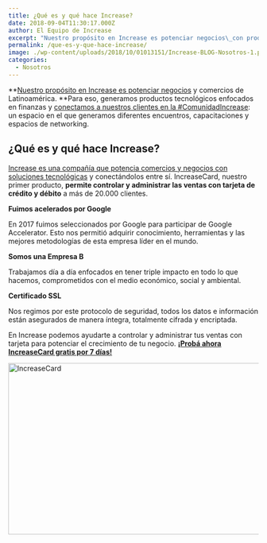 ```yaml
---
title: ¿Qué es y qué hace Increase?
date: 2018-09-04T11:30:17.000Z
author: El Equipo de Increase
excerpt: "Nuestro propósito en Increase es potenciar negocios\_con productos tecnológicos enfocados en finanzas y conectando a nuestros clientes entre sí."
permalink: /que-es-y-que-hace-increase/
image: ./wp-content/uploads/2018/10/01013151/Increase-BLOG-Nosotros-1.png
categories:
  - Nosotros
---
```

**[Nuestro propósito en Increase es potenciar negocios](https://increasecard.com) y comercios de Latinoamérica. **Para eso, generamos productos tecnológicos enfocados en finanzas y [conectamos a nuestros clientes en la #ComunidadIncrease](https://increasecard.com/bienvenidos-la-comunidadincrease/): un espacio en el que generamos diferentes encuentros, capacitaciones y espacios de networking.

## **¿Qué es y qué hace Increase?**

[Increase es una compañía que potencia comercios y negocios con soluciones tecnológicas](https://increasecard.com/) y conectándolos entre sí. IncreaseCard, nuestro primer producto, **permite controlar y administrar las ventas con tarjeta de crédito y débito** a más de 20.000 clientes.

**Fuimos acelerados por Google**

En 2017 fuimos seleccionados por Google para participar de Google Accelerator. Esto nos permitió adquirir conocimiento, herramientas y las mejores metodologías de esta empresa líder en el mundo.

**Somos una Empresa B**

Trabajamos día a día enfocados en tener triple impacto en todo lo que hacemos, comprometidos con el medio económico, social y ambiental.

**Certificado SSL**

Nos regimos por este protocolo de seguridad, todos los datos e información están asegurados de manera íntegra, totalmente cifrada y encriptada.

En Increase podemos ayudarte a controlar y administrar tus ventas con tarjeta para potenciar el crecimiento de tu negocio. [**¡Probá ahora IncreaseCard gratis por 7 días!**](https://increasecard.com/landing-blog/)

[<img class="aligncenter wp-image-2937 size-full" src="https://d1nzec96y7u1ro.cloudfront.net/wp-content/uploads/2018/02/04133256/Banner.png" alt="IncreaseCard" width="1001" height="345" srcset="https://d1nzec96y7u1ro.cloudfront.net/wp-content/uploads/2018/02/04133256/Banner.png 1001w, https://d1nzec96y7u1ro.cloudfront.net/wp-content/uploads/2018/02/04133256/Banner-300x103.png 300w, https://d1nzec96y7u1ro.cloudfront.net/wp-content/uploads/2018/02/04133256/Banner-768x265.png 768w" sizes="(max-width: 1001px) 100vw, 1001px" />](https://increasecard.com/landing-blog/)
